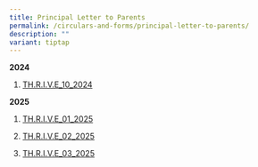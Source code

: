 ```yaml
---
title: Principal Letter to Parents
permalink: /circulars-and-forms/principal-letter-to-parents/
description: ""
variant: tiptap
---
```

<p><strong>2024</strong>
</p>
<ol data-tight="true" class="tight">
<li>
<p><a href="/files/THRIVE_10_2024.pdf" rel="noopener nofollow" target="_blank">TH.R.I.V.E_10_2024</a>
</p>
</li>
</ol>
<p><strong>2025</strong>
</p>
<ol data-tight="true" class="tight">
<li>
<p><a href="/files/THRIVE_01_2025.pdf" rel="noopener nofollow" target="_blank">TH.R.I.V.E_01_2025</a>
</p>
</li>
<li>
<p><a href="/files/THRIVE_02_2025.pdf" rel="noopener nofollow" target="_blank">TH.R.I.V.E_02_2025</a>
</p>
</li>
<li>
<p><a href="/files/THRIVE_03_2025.pdf" rel="noopener nofollow" target="_blank">TH.R.I.V.E_03_2025</a>
</p>
</li>
</ol>
<p></p>
